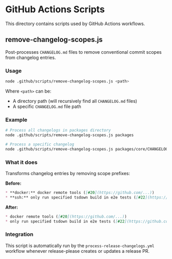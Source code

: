 # GitHub Actions Scripts

This directory contains scripts used by GitHub Actions workflows.

## remove-changelog-scopes.js

Post-processes `CHANGELOG.md` files to remove conventional commit scopes from changelog entries.

### Usage

```bash
node .github/scripts/remove-changelog-scopes.js <path>
```

Where `<path>` can be:
- A directory path (will recursively find all `CHANGELOG.md` files)
- A specific `CHANGELOG.md` file path

### Example

```bash
# Process all changelogs in packages directory
node .github/scripts/remove-changelog-scopes.js packages

# Process a specific changelog
node .github/scripts/remove-changelog-scopes.js packages/core/CHANGELOG.md
```

### What it does

Transforms changelog entries by removing scope prefixes:

**Before:**
```markdown
* **docker:** docker remote tools ([#20](https://github.com/...))
* **ssh:** only run specified tsdown build in e2e tests ([#22](https://github.com/...))
```

**After:**
```markdown
* docker remote tools ([#20](https://github.com/...))
* only run specified tsdown build in e2e tests ([#22](https://github.com/...))
```

### Integration

This script is automatically run by the `process-release-changelogs.yml` workflow whenever release-please creates or updates a release PR.
